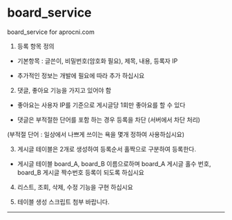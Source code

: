 # board_service
board_service for aprocni.com



1. 등록 항목 정의

- 기본항목 : 글쓴이, 비밀번호(암호화 필요), 제목, 내용, 등록자 IP

- 추가적인 정보는 개발에 필요에 따라 추가 하십시요

2. 댓글, 좋아요 기능을 가지고 있어야 함

- 좋아요는 사용자 IP를 기준으로 게시글당 1회만 좋아요를 할 수 있다

- 댓글은 부적절한 단어를 포함 하는 경우 등록을 차단 (서버에서 차단 처리)

(부적절 단어 : 일상에서 나쁘게 쓰이는 욕을 몇개 정하여 사용하십시요)

3. 게시글 테이블은 2개로 생성하여 등록순서 홀짝으로 구분하여 등록한다.

- 게시글 테이블 board_A, board_B 이름으로하며 board_A 게시글 홀수 번호, board_B 게시글 짝수번호 등록이 되도록 하십시요

4. 리스트, 조회, 삭제, 수정 기능을 구현 하십시요

5. 테이블 생성 스크립트 첨부 바랍니다.

<hr>



